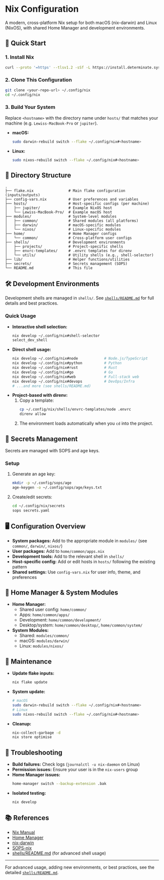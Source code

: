 # Nix Configuration

A modern, cross-platform Nix setup for both macOS (nix-darwin) and Linux (NixOS), with shared Home Manager and development environments.

## 🚀 Quick Start

### 1. Install Nix
```bash
curl --proto '=https' --tlsv1.2 -sSf -L https://install.determinate.systems/nix | sh -s -- install
```

### 2. Clone This Configuration
```bash
git clone <your-repo-url> ~/.config/nix
cd ~/.config/nix
```

### 3. Build Your System
Replace `<hostname>` with the directory name under `hosts/` that matches your
machine (e.g. `Lewiss-MacBook-Pro` or `jupiter`).

- **macOS:**
  ```bash
  sudo darwin-rebuild switch --flake ~/.config/nix#<hostname>
  ```
- **Linux:**
  ```bash
  sudo nixos-rebuild switch --flake ~/.config/nix#<hostname>
  ```

## 📁 Directory Structure

```
.
├── flake.nix                # Main flake configuration (inputs/outputs)
├── config-vars.nix          # User preferences and variables
├── hosts/                   # Host-specific configs (per machine)
│   ├── jupiter/             # Example NixOS host
│   └── Lewiss-MacBook-Pro/  # Example macOS host
├── modules/                 # System-level modules
│   ├── common/              # Shared modules (all platforms)
│   ├── darwin/              # macOS-specific modules
│   └── nixos/               # Linux-specific modules
├── home/                    # Home Manager configs
│   └── common/              # Cross-platform user configs
├── shells/                  # Development environments
│   ├── projects/            # Project-specific shells
│   ├── envrc-templates/     # .envrc templates for direnv
│   └── utils/               # Utility shells (e.g., shell-selector)
├── lib/                     # Helper functions/utilities
├── secrets/                 # Secrets management (SOPS)
└── README.md                # This file
```

## 🛠️ Development Environments

Development shells are managed in `shells/`. See [`shells/README.md`](shells/README.md) for full details and best practices.

### Quick Usage
- **Interactive shell selection:**
  ```bash
  nix develop ~/.config/nix#shell-selector
  select_dev_shell
  ```
- **Direct shell usage:**
  ```bash
  nix develop ~/.config/nix#node            # Node.js/TypeScript
  nix develop ~/.config/nix#python          # Python
  nix develop ~/.config/nix#rust            # Rust
  nix develop ~/.config/nix#go              # Go
  nix develop ~/.config/nix#web             # Full-stack web
  nix develop ~/.config/nix#devops          # DevOps/Infra
  # ...and more (see shells/README.md)
  ```
- **Project-based with direnv:**
  1. Copy a template:
     ```bash
     cp ~/.config/nix/shells/envrc-templates/node .envrc
     direnv allow
     ```
  2. The environment loads automatically when you `cd` into the project.

## 🔐 Secrets Management

Secrets are managed with SOPS and age keys.

### Setup
1. Generate an age key:
   ```bash
   mkdir -p ~/.config/sops/age
   age-keygen -o ~/.config/sops/age/keys.txt
   ```
2. Create/edit secrets:
   ```bash
   cd ~/.config/nix/secrets
   sops secrets.yaml
   ```

## 🖥️ Configuration Overview

- **System packages:** Add to the appropriate module in `modules/` (see `common/`, `darwin/`, `nixos/`)
- **User packages:** Add to `home/common/apps.nix`
- **Development tools:** Add to the relevant shell in `shells/`
- **Host-specific config:** Add or edit hosts in `hosts/` following the existing pattern
- **Shared settings:** Use `config-vars.nix` for user info, theme, and preferences

## 🧩 Home Manager & System Modules
- **Home Manager:**
  - Shared user config: `home/common/`
  - Apps: `home/common/apps/`
  - Development: `home/common/development/`
  - Desktop/system: `home/common/desktop/`, `home/common/system/`
- **System Modules:**
  - Shared: `modules/common/`
  - macOS: `modules/darwin/`
  - Linux: `modules/nixos/`

## 🧹 Maintenance

- **Update flake inputs:**
  ```bash
  nix flake update
  ```
- **System update:**
  ```bash
  # macOS
  sudo darwin-rebuild switch --flake ~/.config/nix#<hostname>
  # Linux
  sudo nixos-rebuild switch --flake ~/.config/nix#<hostname>
  ```
- **Cleanup:**
  ```bash
  nix-collect-garbage -d
  nix store optimise
  ```

## 🐛 Troubleshooting

- **Build failures:** Check logs (`journalctl -u nix-daemon` on Linux)
- **Permission issues:** Ensure your user is in the `nix-users` group
- **Home Manager issues:**
  ```bash
  home-manager switch --backup-extension .bak
  ```
- **Isolated testing:**
  ```bash
  nix develop
  ```

## 📚 References

- [Nix Manual](https://nixos.org/manual/nix/stable/)
- [Home Manager](https://nix-community.github.io/home-manager/)
- [nix-darwin](https://github.com/LnL7/nix-darwin)
- [SOPS-nix](https://github.com/Mic92/sops-nix)
- [shells/README.md](shells/README.md) (for advanced shell usage)

---

For advanced usage, adding new environments, or best practices, see the detailed [`shells/README.md`](shells/README.md).
